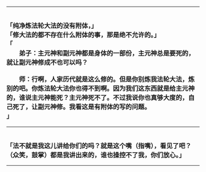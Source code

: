 <h3>
<hr>
<br>「纯净炼法轮大法的没有附体，」
<br>「修大法的都不存在什么附体的事，那是绝不允许的。」
<br>「
<br>　　弟子：主元神和副元神都是身体的一部份，主元神总是要死的，就让副元神修成不也可以吗？
<br>
<br>　　师：行啊，人家历代就是这么修的。但是你别炼我法轮大法，炼别的吧。你炼法轮大法你也得不到啊。因为我们这东西就是给主元神的，谁说主元神能死？主元神死不了。不过我说你也真够大度的，自己死了，让副元神修。我看这是有附体的写的问题。
<br>」
<hr>
<br>「法不就是我这儿讲给你们的吗？就是这个嘴（指嘴），看见了吧？（众笑，鼓掌）都是我讲出来的，谁也操控不了我，你们放心。」
<hr>
</h3>
